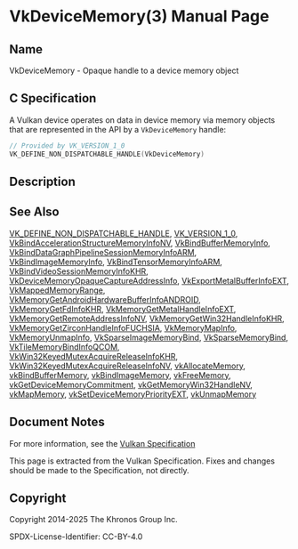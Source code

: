# VkDeviceMemory(3) Manual Page

## Name

VkDeviceMemory - Opaque handle to a device memory object



## [](#_c_specification)C Specification

A Vulkan device operates on data in device memory via memory objects that are represented in the API by a `VkDeviceMemory` handle:

```c++
// Provided by VK_VERSION_1_0
VK_DEFINE_NON_DISPATCHABLE_HANDLE(VkDeviceMemory)
```

## [](#_description)Description

## [](#_see_also)See Also

[VK\_DEFINE\_NON\_DISPATCHABLE\_HANDLE](https://registry.khronos.org/vulkan/specs/latest/man/html/VK_DEFINE_NON_DISPATCHABLE_HANDLE.html), [VK\_VERSION\_1\_0](https://registry.khronos.org/vulkan/specs/latest/man/html/VK_VERSION_1_0.html), [VkBindAccelerationStructureMemoryInfoNV](https://registry.khronos.org/vulkan/specs/latest/man/html/VkBindAccelerationStructureMemoryInfoNV.html), [VkBindBufferMemoryInfo](https://registry.khronos.org/vulkan/specs/latest/man/html/VkBindBufferMemoryInfo.html), [VkBindDataGraphPipelineSessionMemoryInfoARM](https://registry.khronos.org/vulkan/specs/latest/man/html/VkBindDataGraphPipelineSessionMemoryInfoARM.html), [VkBindImageMemoryInfo](https://registry.khronos.org/vulkan/specs/latest/man/html/VkBindImageMemoryInfo.html), [VkBindTensorMemoryInfoARM](https://registry.khronos.org/vulkan/specs/latest/man/html/VkBindTensorMemoryInfoARM.html), [VkBindVideoSessionMemoryInfoKHR](https://registry.khronos.org/vulkan/specs/latest/man/html/VkBindVideoSessionMemoryInfoKHR.html), [VkDeviceMemoryOpaqueCaptureAddressInfo](https://registry.khronos.org/vulkan/specs/latest/man/html/VkDeviceMemoryOpaqueCaptureAddressInfo.html), [VkExportMetalBufferInfoEXT](https://registry.khronos.org/vulkan/specs/latest/man/html/VkExportMetalBufferInfoEXT.html), [VkMappedMemoryRange](https://registry.khronos.org/vulkan/specs/latest/man/html/VkMappedMemoryRange.html), [VkMemoryGetAndroidHardwareBufferInfoANDROID](https://registry.khronos.org/vulkan/specs/latest/man/html/VkMemoryGetAndroidHardwareBufferInfoANDROID.html), [VkMemoryGetFdInfoKHR](https://registry.khronos.org/vulkan/specs/latest/man/html/VkMemoryGetFdInfoKHR.html), [VkMemoryGetMetalHandleInfoEXT](https://registry.khronos.org/vulkan/specs/latest/man/html/VkMemoryGetMetalHandleInfoEXT.html), [VkMemoryGetRemoteAddressInfoNV](https://registry.khronos.org/vulkan/specs/latest/man/html/VkMemoryGetRemoteAddressInfoNV.html), [VkMemoryGetWin32HandleInfoKHR](https://registry.khronos.org/vulkan/specs/latest/man/html/VkMemoryGetWin32HandleInfoKHR.html), [VkMemoryGetZirconHandleInfoFUCHSIA](https://registry.khronos.org/vulkan/specs/latest/man/html/VkMemoryGetZirconHandleInfoFUCHSIA.html), [VkMemoryMapInfo](https://registry.khronos.org/vulkan/specs/latest/man/html/VkMemoryMapInfo.html), [VkMemoryUnmapInfo](https://registry.khronos.org/vulkan/specs/latest/man/html/VkMemoryUnmapInfo.html), [VkSparseImageMemoryBind](https://registry.khronos.org/vulkan/specs/latest/man/html/VkSparseImageMemoryBind.html), [VkSparseMemoryBind](https://registry.khronos.org/vulkan/specs/latest/man/html/VkSparseMemoryBind.html), [VkTileMemoryBindInfoQCOM](https://registry.khronos.org/vulkan/specs/latest/man/html/VkTileMemoryBindInfoQCOM.html), [VkWin32KeyedMutexAcquireReleaseInfoKHR](https://registry.khronos.org/vulkan/specs/latest/man/html/VkWin32KeyedMutexAcquireReleaseInfoKHR.html), [VkWin32KeyedMutexAcquireReleaseInfoNV](https://registry.khronos.org/vulkan/specs/latest/man/html/VkWin32KeyedMutexAcquireReleaseInfoNV.html), [vkAllocateMemory](https://registry.khronos.org/vulkan/specs/latest/man/html/vkAllocateMemory.html), [vkBindBufferMemory](https://registry.khronos.org/vulkan/specs/latest/man/html/vkBindBufferMemory.html), [vkBindImageMemory](https://registry.khronos.org/vulkan/specs/latest/man/html/vkBindImageMemory.html), [vkFreeMemory](https://registry.khronos.org/vulkan/specs/latest/man/html/vkFreeMemory.html), [vkGetDeviceMemoryCommitment](https://registry.khronos.org/vulkan/specs/latest/man/html/vkGetDeviceMemoryCommitment.html), [vkGetMemoryWin32HandleNV](https://registry.khronos.org/vulkan/specs/latest/man/html/vkGetMemoryWin32HandleNV.html), [vkMapMemory](https://registry.khronos.org/vulkan/specs/latest/man/html/vkMapMemory.html), [vkSetDeviceMemoryPriorityEXT](https://registry.khronos.org/vulkan/specs/latest/man/html/vkSetDeviceMemoryPriorityEXT.html), [vkUnmapMemory](https://registry.khronos.org/vulkan/specs/latest/man/html/vkUnmapMemory.html)

## [](#_document_notes)Document Notes

For more information, see the [Vulkan Specification](https://registry.khronos.org/vulkan/specs/latest/html/vkspec.html#VkDeviceMemory)

This page is extracted from the Vulkan Specification. Fixes and changes should be made to the Specification, not directly.

## [](#_copyright)Copyright

Copyright 2014-2025 The Khronos Group Inc.

SPDX-License-Identifier: CC-BY-4.0